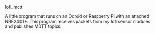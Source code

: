 lofi_mqtt

A little program that runs on an Odroid or Raspberry Pi with an attached NRF24l01+.
This program receives packets from my lofi sensor modules and publishes MQTT topics.
